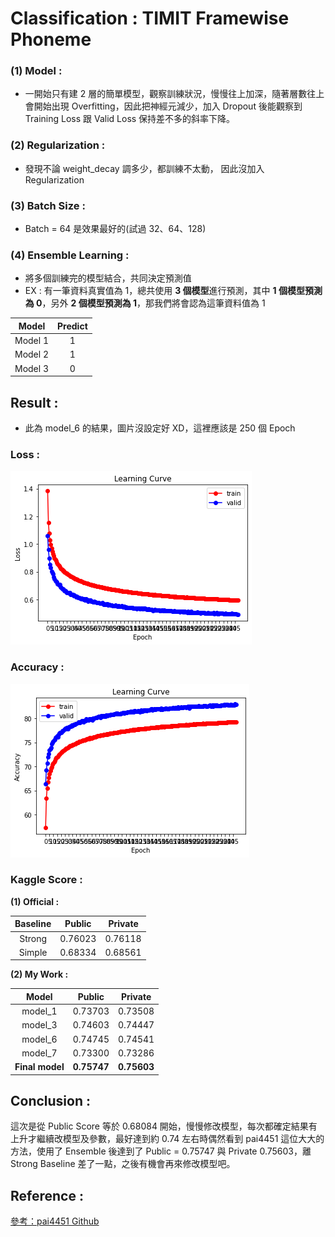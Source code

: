# Classification : TIMIT Framewise Phoneme

### (1) Model : 
* 一開始只有建 2 層的簡單模型，觀察訓練狀況，慢慢往上加深，隨著層數往上會開始出現 Overfitting，因此把神經元減少，加入 Dropout 後能觀察到 Training Loss 跟 Valid Loss 保持差不多的斜率下降。

### (2) Regularization : 
* 發現不論 weight_decay 調多少，都訓練不太動， 因此沒加入 Regularization

### (3) Batch Size : 
* Batch = 64 是效果最好的(試過 32、64、128)

### (4) Ensemble Learning : 

* 將多個訓練完的模型結合，共同決定預測值
* EX : 有一筆資料真實值為 1，總共使用 **3 個模型**進行預測，其中 **1 個模型預測為 0**，另外 **2 個模型預測為 1**，那我們將會認為這筆資料值為 1

|  Model  | Predict |
|:-------:|:-------:|
| Model 1 |    1    |
| Model 2 |    1    |
| Model 3 |    0    |


## Result : 
* 此為 model_6 的結果，圖片沒設定好 XD，這裡應該是 250 個 Epoch
### Loss : 
![1](image/Loss.png)

### Accuracy : 
![2](image/Accuracy.png)

### Kaggle Score : 

**(1) Official :**

| Baseline | Public  | Private |
|:--------:|:-------:|:-------:|
|  Strong  | 0.76023 | 0.76118 |
|  Simple  | 0.68334 | 0.68561 |

**(2) My Work :**

|      Model      |   Public    |   Private   |
|:---------------:|:-----------:|:-----------:|
|     model_1     |   0.73703   |   0.73508   |
|     model_3     |   0.74603   |   0.74447   |
|     model_6     |   0.74745   |   0.74541   |
|     model_7     |   0.73300   |   0.73286   |
| **Final model** | **0.75747** | **0.75603** |


## Conclusion : 
這次是從 Public Score 等於 0.68084 開始，慢慢修改模型，每次都確定結果有上升才繼續改模型及參數，最好達到約 0.74 左右時偶然看到 pai4451 這位大大的方法，使用了 Ensemble 後達到了 Public = 0.75747 與 Private 0.75603，離 Strong Baseline 差了一點，之後有機會再來修改模型吧。


## Reference : 
[參考：pai4451 Github](https://github.com/pai4451/ML2021/tree/main/hw2)
